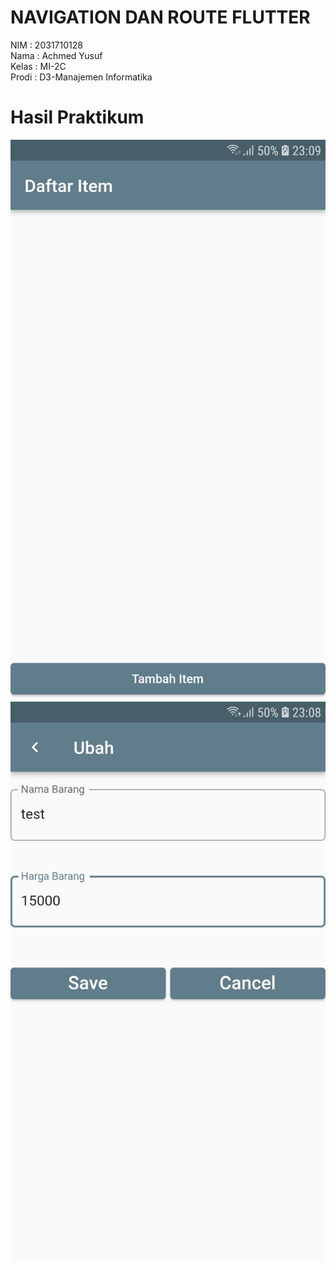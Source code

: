 # NAVIGATION DAN ROUTE FLUTTER

NIM   : 2031710128 <br /> 
Nama  : Achmed Yusuf <br /> 
Kelas : MI-2C <br /> 
Prodi : D3-Manajemen Informatika

# Hasil Praktikum

![ss](images/Screenshot_20220404-230903.jpg)
![ss](images/Screenshot_20220404-230856.jpg)


